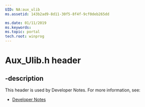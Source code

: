 ```yaml
---
UID: NA:aux_ulib
ms.assetid: 143b2ad9-8d11-30f5-8f4f-9cf0deb265dd

ms.date: 01/11/2019
ms.keywords: 
ms.topic: portal
tech.root: winprog
---
```


# Aux_Ulib.h header


## -description


This header is used by Developer Notes. For more information, see:

- [Developer Notes](../_winprog/index.md)

